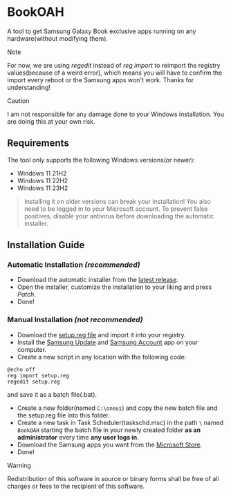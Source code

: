 # BookOAH
A tool to get Samsung Galaxy Book exclusive apps running on any hardware(without modifying them).

> [!NOTE]
> For now, we are using *regedit* instead of *reg import* to reimport the registry values(because of a weird error), which means you will have to confirm the import every reboot or the Samsung apps won't work.
> Thanks for understanding!

> [!CAUTION]
> I am not responsible for any damage done to your Windows installation.
> You are doing this at your own risk.

## Requirements
The tool only supports the following Windows versions(or newer):
* Windows 11 21H2
* Windows 11 22H2
* Windows 11 23H2
> Installing it on older versions can break your installation!
You also need to be logged in to your Microsoft account.
To prevent false positives, disable your antivirus before downloading the automatic installer.

## Installation Guide
### Automatic Installation _(recommended)_
* Download the automatic installer from the [latest release](https://github.com/jakissajmon/BookOAH/releases/latest).
* Open the installer, customize the installation to your liking and press _Patch_.
* Done!
### Manual Installation _(not recommended)_
* Download the [setup.reg file](https://github.com/jakissajmon/BookOAH/raw/main/setup.reg) and import it into your registry.
* Install the [Samsung Update](https://apps.microsoft.com/detail/9nq3hdb99vbf) and [Samsung Account](https://apps.microsoft.com/detail/9p98t77876kz) app on your computer.
* Create a new script in any location with the following code:
```
@echo off
reg import setup.reg
regedit setup.reg
```
and save it as a batch file(.bat).
* Create a new folder(named ``C:\oneui``) and copy the new batch file and the setup.reg file into this folder.
* Create a new task in Task Scheduler(taskschd.msc) in the path ``\`` named ``BookOAH`` starting the batch file in your newly created folder **as an administrator** every time **any user logs in**.
* Download the Samsung apps you want from the [Microsoft Store](https://apps.microsoft.com/search?query=Samsung).
* Done!

> [!WARNING]
> Redistribution of this software in source or binary forms shall be free of all charges or fees to the recipient of this software.
